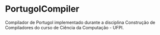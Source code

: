 # PortugolCompiler
Compilador de Portugol implementado durante a disciplina Construção de Compiladores do curso de Ciência da Computação - UFPI.
